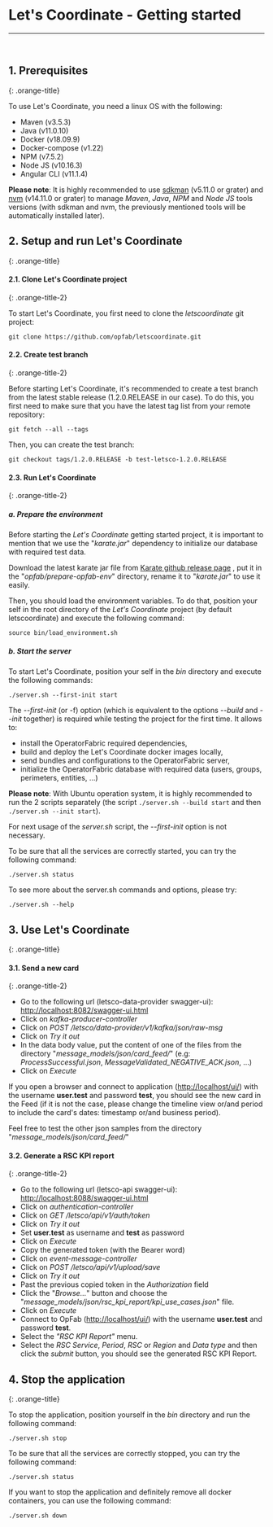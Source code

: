 <!-- Copyright (c) 2020 RTE (https://www.rte-france.com)                                                  -->
<!-- Copyright (c) 2020 RTE international (https://www.rte-international.com)                             -->
<!-- See AUTHORS.txt                                                                                      -->
<!-- This document is subject to the terms of the Creative Commons Attribution 4.0 International license. -->
<!-- If a copy of the license was not distributed with this                                               -->
<!-- file, You can obtain one at https://creativecommons.org/licenses/by/4.0/.                            -->
<!-- SPDX-License-Identifier: CC-BY-4.0                                                                   -->

# Let's Coordinate - Getting started
---
<br/>

## 1. Prerequisites
{: .orange-title}

To use Let's Coordinate, you need a linux OS with the following:

* Maven (v3.5.3)
* Java (v11.0.10)
* Docker (v18.09.9)
* Docker-compose (v1.22)
* NPM (v7.5.2) 
* Node JS (v10.16.3)
* Angular CLI (v11.1.4)

**Please note**: It is highly recommended to use [sdkman](https://sdkman.io/) (v5.11.0 or grater) and [nvm](https://github.com/nvm-sh/nvm) (v14.11.0 or grater) to manage *Maven*, *Java*, *NPM* and *Node JS* tools versions (with sdkman and nvm, the previously mentioned tools will be automatically installed later).

## 2. Setup and run Let's Coordinate
{: .orange-title}

#### 2.1. Clone Let's Coordinate project
{: .orange-title-2}

To start Let's Coordinate, you first need to clone the *letscoordinate* git project:

```
git clone https://github.com/opfab/letscoordinate.git
```

#### 2.2. Create test branch
{: .orange-title-2}

Before starting Let's Coordinate, it's recommended to create a test branch from the latest stable release (1.2.0.RELEASE in our case).
To do this, you first need to make sure that you have the latest tag list from your remote repository:

```
git fetch --all --tags
```

Then, you can create the test branch:

```
git checkout tags/1.2.0.RELEASE -b test-letsco-1.2.0.RELEASE
```

#### 2.3. Run Let's Coordinate
{: .orange-title-2}

##### a. Prepare the environment

Before starting the *Let's Coordinate* getting started project, it is important to mention that we use the "*karate.jar*" dependency to initialize our database with required test data.

Download the latest karate jar file from [Karate github release page](https://github.com/intuit/karate/releases/) , put it in the "*opfab/prepare-opfab-env*" directory, rename it to "*karate.jar*" to use it easily.

Then, you should load the environment variables. To do that, position your self in the root directory of the *Let's Coordinate* project (by default letscoordinate) and execute the following command:

```
source bin/load_environment.sh
```

##### b. Start the server

To start Let's Coordinate, position your self in the *bin* directory and execute the following commands:

```
./server.sh --first-init start 
```

The *--first-init* (or -f) option (which is equivalent to the options *--build* and *--init* together) is required while testing the project for the first time.
It allows to:
* install the OperatorFabric required dependencies, 
* build and deploy the Let's Coordinate docker images locally,
* send bundles and configurations to the OperatorFabric server,
* initialize the OperatorFabric database with required data (users, groups, perimeters, entities, ...)

**Please note**: With Ubuntu operation system, it is highly recommended to run the 2 scripts separately (the script ```./server.sh --build start``` and then ```./server.sh --init start```).

For next usage of the *server.sh* script, the *--first-init* option is not necessary.

To be sure that all the services are correctly started, you can try the following command:

```
./server.sh status 
```

To see more about the server.sh commands and options, please try:
```
./server.sh --help
```

## 3. Use Let's Coordinate
{: .orange-title}

#### 3.1. Send a new card
{: .orange-title-2}

- Go to the following url (letsco-data-provider swagger-ui): [http://localhost:8082/swagger-ui.html](http://localhost:8082/swagger-ui.html)
- Click on *kafka-producer-controller*
- Click on *POST /letsco/data-provider/v1/kafka/json/raw-msg*
- Click on *Try it out*
- In the data body value, put the content of one of the files from the directory "*message_models/json/card_feed/*" (e.g: *ProcessSuccessful.json*, *MessageValidated_NEGATIVE_ACK.json*, ...)
- Click on *Execute*

If you open a browser and connect to application ([http://localhost/ui/](http://localhost/ui/)) with the username **user.test** and password **test**, you should see the new card in the Feed (if it is not the case, please change the timeline view or/and period to include the card's dates: timestamp or/and business period).

Feel free to test the other json samples from the directory "*message_models/json/card_feed/*" 

#### 3.2. Generate a RSC KPI report
{: .orange-title-2}

- Go to the following url (letsco-api swagger-ui): [http://localhost:8088/swagger-ui.html](http://localhost:8088/swagger-ui.html)
- Click on *authentication-controller*
- Click on *GET /letsco/api/v1/auth/token*
- Click on *Try it out*
- Set **user.test** as username and **test** as password
- Click on *Execute* 
- Copy the generated token (with the Bearer word)
- Click on *event-message-controller*
- Click on *POST /letsco/api/v1/upload/save*
- Click on *Try it out*
- Past the previous copied token in the *Authorization* field
- Click the "*Browse...*" button and choose the "*message_models/json/rsc_kpi_report/kpi_use_cases.json*" file.
- Click on *Execute*
- Connect to OpFab ([http://localhost/ui/](http://localhost/ui/)) with the username **user.test** and password **test**.
- Select the *"RSC KPI Report"* menu.
- Select the *RSC Service*, *Period*, *RSC* or *Region* and *Data type* and then click the *submit* button, you should see the generated RSC KPI Report.

## 4. Stop the application
{: .orange-title}

To stop the application, position yourself in the *bin* directory and run the following command:

```
./server.sh stop
```

To be sure that all the services are correctly stopped, you can try the following command:

```
./server.sh status 
```

If you want to stop the application and definitely remove all docker containers, you can use the following command:
```
./server.sh down
```

